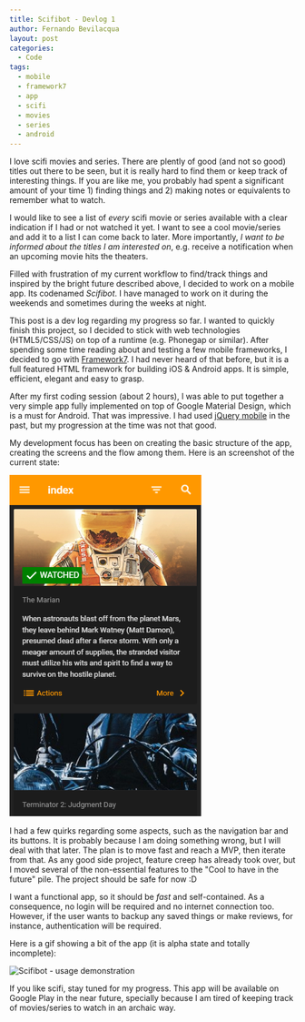 ```yaml
---
title: Scifibot - Devlog 1
author: Fernando Bevilacqua
layout: post
categories:
  - Code
tags:
  - mobile
  - framework7
  - app
  - scifi
  - movies
  - series
  - android
---
```


I love scifi movies and series. There are plently of good (and not so good) titles out there to be seen, but it is really hard to find them or keep track of interesting things. If you are like me, you probably had spent a significant amount of your time 1) finding things and 2) making notes or equivalents to remember what to watch.

I would like to see a list of *every* scifi movie or series available with a clear indication if I had or not watched it yet. I want to see a cool movie/series and add it to a list I can come back to later. More importantly, *I want to be informed about the titles I am interested on*, e.g. receive a notification when an upcoming movie hits the theaters.

Filled with frustration of my current workflow to find/track things and inspired by the bright future described above, I decided to work on a mobile app. Its codenamed *Scifibot*. I have managed to work on it during the weekends and sometimes during the weeks at night.

This post is a dev log regarding my progress so far. I wanted to quickly finish this project, so I decided to stick with web technologies (HTML5/CSS/JS) on top of a runtime (e.g. Phonegap or similar). After spending some time reading about and testing a few mobile frameworks, I decided to go with [Framework7](https://framework7.io). I had never heard of that before, but it is a full featured HTML framework for building iOS & Android apps. It is simple, efficient, elegant and easy to grasp.

After my first coding session (about 2 hours), I was able to put together a very simple app fully implemented on top of Google Material Design, which is a must for Android. That was impressive. I had used [jQuery mobile](https://jquerymobile.com/) in the past, but my progression at the time was not that good.

My development focus has been on creating the basic structure of the app, creating the screens and the flow among them. Here is an screenshot of the current state:

![Scifibot - list of available movies](/public/img/posts/scifibot_devlog1.png)

I had a few quirks regarding some aspects, such as the navigation bar and its buttons. It is probably because I am doing something wrong, but I will deal with that later. The plan is to move fast and reach a MVP, then iterate from that. As any good side project, feature creep has already took over, but I moved several of the non-essential features to the "Cool to have in the future" pile. The project should be safe for now :D

I want a functional app, so it should be *fast* and self-contained. As a consequence, no login will be required and no internet connection too. However, if the user wants to backup any saved things or make reviews, for instance, authentication will be required.

Here is a gif showing a bit of the app (it is alpha state and totally incomplete):

![Scifibot - usage demonstration](/public/img/posts/scifibot-devlog1-compressed.gif)

If you like scifi, stay tuned for my progress. This app will be available on Google Play in the near future, specially because I am tired of keeping track of movies/series to watch in an archaic way.
